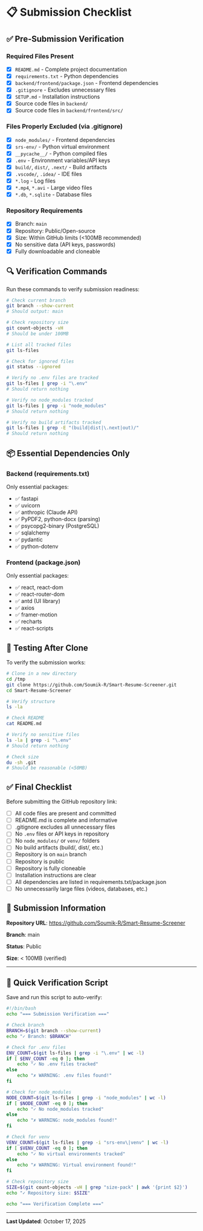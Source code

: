 # 📋 Submission Checklist

## ✅ Pre-Submission Verification

### Required Files Present
- [x] `README.md` - Complete project documentation
- [x] `requirements.txt` - Python dependencies
- [x] `backend/frontend/package.json` - Frontend dependencies
- [x] `.gitignore` - Excludes unnecessary files
- [x] `SETUP.md` - Installation instructions
- [x] Source code files in `backend/`
- [x] Source code files in `backend/frontend/src/`

### Files Properly Excluded (via .gitignore)
- [x] `node_modules/` - Frontend dependencies
- [x] `srs-env/` - Python virtual environment
- [x] `__pycache__/` - Python compiled files
- [x] `.env` - Environment variables/API keys
- [x] `build/`, `dist/`, `.next/` - Build artifacts
- [x] `.vscode/`, `.idea/` - IDE files
- [x] `*.log` - Log files
- [x] `*.mp4`, `*.avi` - Large video files
- [x] `*.db`, `*.sqlite` - Database files

### Repository Requirements
- [x] Branch: `main`
- [x] Repository: Public/Open-source
- [x] Size: Within GitHub limits (<100MB recommended)
- [x] No sensitive data (API keys, passwords)
- [x] Fully downloadable and cloneable

## 🔍 Verification Commands

Run these commands to verify submission readiness:

```bash
# Check current branch
git branch --show-current
# Should output: main

# Check repository size
git count-objects -vH
# Should be under 100MB

# List all tracked files
git ls-files

# Check for ignored files
git status --ignored

# Verify no .env files are tracked
git ls-files | grep -i "\.env"
# Should return nothing

# Verify no node_modules tracked
git ls-files | grep -i "node_modules"
# Should return nothing

# Verify no build artifacts tracked
git ls-files | grep -E "(build|dist|\.next|out)/"
# Should return nothing
```

## 📦 Essential Dependencies Only

### Backend (requirements.txt)
Only essential packages:
- ✅ fastapi
- ✅ uvicorn
- ✅ anthropic (Claude API)
- ✅ PyPDF2, python-docx (parsing)
- ✅ psycopg2-binary (PostgreSQL)
- ✅ sqlalchemy
- ✅ pydantic
- ✅ python-dotenv

### Frontend (package.json)
Only essential packages:
- ✅ react, react-dom
- ✅ react-router-dom
- ✅ antd (UI library)
- ✅ axios
- ✅ framer-motion
- ✅ recharts
- ✅ react-scripts

## 🚀 Testing After Clone

To verify the submission works:

```bash
# Clone in a new directory
cd /tmp
git clone https://github.com/Soumik-R/Smart-Resume-Screener.git
cd Smart-Resume-Screener

# Verify structure
ls -la

# Check README
cat README.md

# Verify no sensitive files
ls -la | grep -i "\.env"
# Should return nothing

# Check size
du -sh .git
# Should be reasonable (<50MB)
```

## ✅ Final Checklist

Before submitting the GitHub repository link:

- [ ] All code files are present and committed
- [ ] README.md is complete and informative
- [ ] .gitignore excludes all unnecessary files
- [ ] No `.env` files or API keys in repository
- [ ] No `node_modules/` or `venv/` folders
- [ ] No build artifacts (build/, dist/, etc.)
- [ ] Repository is on `main` branch
- [ ] Repository is public
- [ ] Repository is fully cloneable
- [ ] Installation instructions are clear
- [ ] All dependencies are listed in requirements.txt/package.json
- [ ] No unnecessarily large files (videos, databases, etc.)

## 📝 Submission Information

**Repository URL**: https://github.com/Soumik-R/Smart-Resume-Screener

**Branch**: main

**Status**: Public

**Size**: < 100MB (verified)

---

## 🎯 Quick Verification Script

Save and run this script to auto-verify:

```bash
#!/bin/bash
echo "=== Submission Verification ==="

# Check branch
BRANCH=$(git branch --show-current)
echo "✓ Branch: $BRANCH"

# Check for .env files
ENV_COUNT=$(git ls-files | grep -i "\.env" | wc -l)
if [ $ENV_COUNT -eq 0 ]; then
    echo "✓ No .env files tracked"
else
    echo "✗ WARNING: .env files found!"
fi

# Check for node_modules
NODE_COUNT=$(git ls-files | grep -i "node_modules" | wc -l)
if [ $NODE_COUNT -eq 0 ]; then
    echo "✓ No node_modules tracked"
else
    echo "✗ WARNING: node_modules found!"
fi

# Check for venv
VENV_COUNT=$(git ls-files | grep -i "srs-env\|venv" | wc -l)
if [ $VENV_COUNT -eq 0 ]; then
    echo "✓ No virtual environments tracked"
else
    echo "✗ WARNING: Virtual environment found!"
fi

# Check repository size
SIZE=$(git count-objects -vH | grep "size-pack" | awk '{print $2}')
echo "✓ Repository size: $SIZE"

echo "=== Verification Complete ==="
```

---

**Last Updated**: October 17, 2025
